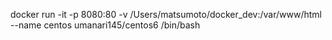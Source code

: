  docker run -it -p 8080:80 -v /Users/matsumoto/docker_dev:/var/www/html --name centos umanari145/centos6  /bin/bash
